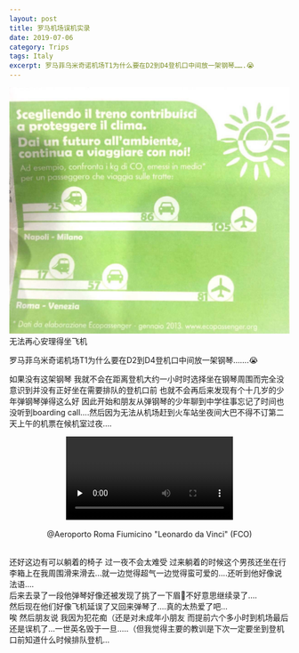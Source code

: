 ```yaml
---
layout: post
title: 罗马机场误机实录
date: 2019-07-06
category: Trips
tags: Italy
excerpt: 罗马菲乌米奇诺机场T1为什么要在D2到D4登机口中间放一架钢琴…….😭
---
```



![](/img/img_9788.jpg?w=1024)
无法再心安理得坐飞机  

罗马菲乌米奇诺机场T1为什么要在D2到D4登机口中间放一架钢琴…….😭  

如果没有这架钢琴 我就不会在距离登机大约一小时时选择坐在钢琴周围而完全没意识到并没有正好坐在需要排队的登机口前 也就不会再后来发现有个十几岁的少年弹钢琴弹得这么好 因此开始和朋友从弹钢琴的少年聊到中学往事忘记了时间也没听到boarding call….然后因为无法从机场赶到火车站坐夜间大巴不得不订第二天上午的机票在候机室过夜….
<p align=center>
<video id="video" controls="" preload="none" poster="">
      <source id="mp4" src="/img/6756f1cd82dc3fe05781a9f91a6eee.mp4" type="video/mp4">
</videos>
</p>
<p align=center>@Aeroporto Roma Fiumicino "Leonardo da Vinci" (FCO)</p>
<br>
还好这边有可以躺着的椅子 过一夜不会太难受 过来躺着的时候这个男孩还坐在行李箱上在我周围滑来滑去…就一边觉得超气一边觉得蛮可爱的….还听到他好像说法语….  
<br>
后来去录了一段他弹琴好像还被发现了挑了一下眉🙈不好意思继续录了…. 
<br> 
然后现在他们好像飞机延误了又回来弹琴了….真的太热爱了吧…  
<br>
唉 然后朋友说 我因为犯花痴（还是对未成年小朋友 而提前六个多小时到机场最后还是误机了…一世英名毁于一旦…..（但我觉得主要的教训是下次一定要坐到登机口前知道什么时候排队登机…